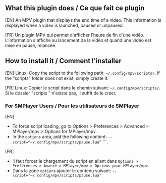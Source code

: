 ## What this plugin does / Ce que fait ce plugin

[EN]
An MPV plugin that displays the end time of a video.
This information is displayed when a video is launched, paused or unpaused.

[FR]
Un plugin MPV qui permet d'afficher l'heure de fin d'une vidéo.
L'information s'affiche au lancement de la vidéo et quand une vidéo est mise en pause, relancée.

## How to install it / Comment l'installer

[EN]
Linux: Copy the script to the following path: ```~/.config/mpv/scripts/```. If the “scripts” folder does not exist, simply create it.

[FR]
Linux: Copier le script dans le chemin suivant: ```~/.config/mpv/scripts/```. Si le dossier "scripts " n'existe pas, il suffit de le créer.

### For SMPlayer Users / Pour les utilisateurs de SMPlayer

[EN]

- To force script loading, go to Options > Preferences > Advanced > MPlayer/mpv > Options for MPlayer/mpv.
- In the ``options`` area, add the following content: ```--script=“~/.config/mpv/scripts/pause.lua”``` ```.

[FR]

- Il faut forcer le chargement du script en allant dans ```Options > Préférences > Avancé > MPlayer/mpv > Options pour MPlayer/mpv```
- Dans la zone ```options``` ajouter le contenu suivant: ```--script="~/.config/mpv/scripts/pause.lua"```